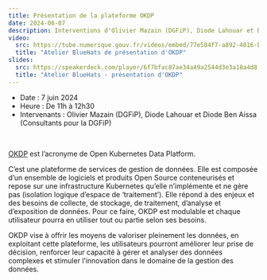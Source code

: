 ```yaml
---
title: Présentation de la plateforme OKDP
date: 2024-06-07
description: Interventions d'Olivier Mazain (DGFiP), Diode Lahouar et Diode Ben Aissa (Consultants pour la DGFiP)
video:
  src: https://tube.numerique.gouv.fr/videos/embed/77e584f7-a892-4816-bbab-f322a0a473fd
  title: "Atelier BlueHats de présentation d'OKDP"
slides:
  src: https://speakerdeck.com/player/6f7bfac87ae34a49a2544d3e3a18a4d8
  title: "Atelier BlueHats - présentation d'OKDP"
---
```


- Date : 7 juin 2024
- Heure : De 11h à 12h30
- Intervenants : Olivier Mazain (DGFiP), Diode Lahouar et Diode Ben Aissa (Consultants pour la DGFiP)

<br/>

[OKDP](https://okdp.io) est l’acronyme de Open Kubernetes Data Platform.

C’est une plateforme de services de gestion de données. Elle est composée d’un ensemble de logiciels et produits Open Source conteneurisés et repose sur une infrastructure Kubernetes qu’elle n’implémente et ne gère pas (isolation logique d’espace de ‘traitement’). Elle répond à des enjeux et des besoins de collecte, de stockage, de traitement, d’analyse et d’exposition de données. Pour ce faire, OKDP est modulable et chaque utilisateur pourra en utiliser tout ou partie selon ses besoins.

OKDP vise à offrir les moyens de valoriser pleinement les données, en exploitant cette plateforme, les utilisateurs pourront améliorer leur prise de décision, renforcer leur capacité à gérer et analyser des données complexes et stimuler l’innovation dans le domaine de la gestion des données.

<!-- Télécharger le [support de présentation en PDF](/docs/...pdf). -->
